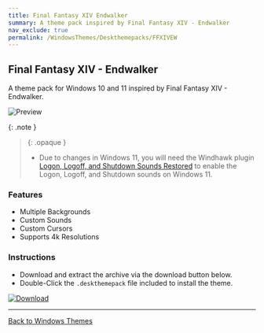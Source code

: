 ```yaml
---
title: Final Fantasy XIV Endwalker
summary: A theme pack inspired by Final Fantasy XIV - Endwalker
nav_exclude: true
permalink: /WindowsThemes/Deskthemepacks/FFXIVEW
---
```


## Final Fantasy XIV - Endwalker

A theme pack for Windows 10 and 11 inspired by Final Fantasy XIV - Endwalker.

![Preview](https://gitlab.com/the-back-room/deskthemepacks/sfw/ffxiv-endwalker/-/raw/main/Extras/Preview.bmp)

{: .note }
> {: .opaque }
> - Due to changes in Windows 11, you will need the Windhawk plugin [Logon, Logoff, and Shutdown Sounds Restored](https://windhawk.net/mods/logon-logoff-shutdown-sounds) to enable the Logon, Logoff, and Shutdown sounds on Windows 11.

### Features

- Multiple Backgrounds
- Custom Sounds
- Custom Cursors
- Supports 4k Resolutions

### Instructions

- Download and extract the archive via the download button below.
- Double-Click the `.deskthemepack` file included to install the theme.

[![Download](https://img.shields.io/badge/Download-black?style=for-the-badge&logo=gitlab&logoColor=white&logoSize=auto&labelColor=red&color=black&cacheSeconds=3600)](https://gitlab.com/the-back-room/deskthemepacks/sfw/ffxiv-endwalker/-/archive/main/ffxiv-endwalker-main.zip)

---

<a href="/WindowsThemes" class="btn btn--secondary btn--sm">Back to Windows Themes</a>